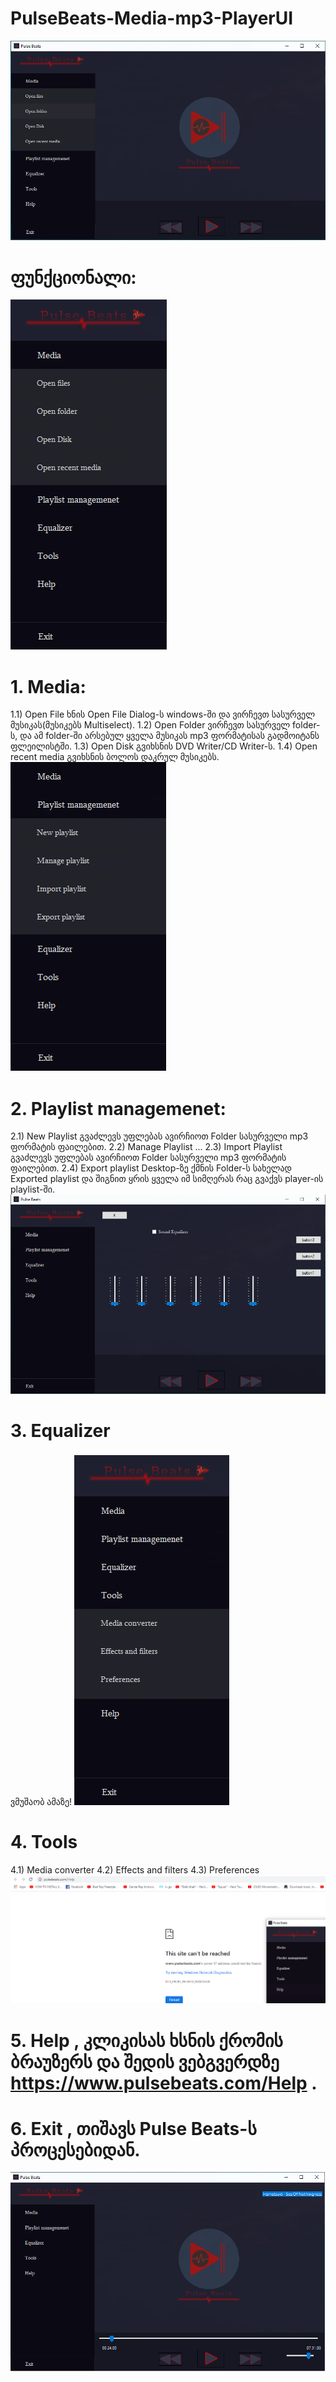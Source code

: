 # PulseBeats-Media-mp3-PlayerUI
![Pulse Beats Main](https://github.com/JuLights/PulseBeats-Media-mp3-PlayerUI/blob/master/pic%201%20main.png)
# ფუნქციონალი:
![Media options](https://github.com/JuLights/PulseBeats-Media-mp3-PlayerUI/blob/master/Media%20options.png)
# 1. Media:
1.1) Open File ხნის Open File Dialog-ს windows-ში და ვირჩევთ სასურველ მუსიკას(მუსიკებს Multiselect).
1.2) Open Folder ვირჩევთ სასურველ folder-ს, და ამ folder-ში არსებულ ყველა მუსიკას mp3 ფორმატისას გადმოიტანს ფლეილისტში.
1.3) Open Disk გვიხსნის DVD Writer/CD Writer-ს.
1.4) Open recent media გვიხსნის ბოლოს დაკრულ მუსიკებს.
![Playlist mgmt options](https://github.com/JuLights/PulseBeats-Media-mp3-PlayerUI/blob/master/playlist%20mgmt%20options.png)
# 2. Playlist managemenet:
2.1) New Playlist გვაძლევს უფლებას ავირჩიოთ Folder სასურველი mp3 ფორმატის ფაილებით.
2.2) Manage Playlist ...
2.3) Import Playlist გვაძლევს უფლებას ავირჩიოთ Folder სასურველი mp3 ფორმატის ფაილებით.
2.4) Export playlist Desktop-ზე ქმნის Folder-ს სახელად Exported playlist და შიგნით ყრის ყველა იმ სიმღერას რაც გვაქვს player-ის playlist-ში.
![Equalizer options](https://github.com/JuLights/PulseBeats-Media-mp3-PlayerUI/blob/master/Equalizer%20options.png)
# 3. Equalizer
ვმუშაობ ამაზე!
![Tools options](https://github.com/JuLights/PulseBeats-Media-mp3-PlayerUI/blob/master/Tools%20options.png)
# 4. Tools
4.1) Media converter
4.2) Effects and filters
4.3) Preferences
![Help option](https://github.com/JuLights/PulseBeats-Media-mp3-PlayerUI/blob/master/Help%20option.png)
# 5. Help , კლიკისას ხსნის ქრომის ბრაუზერს და შედის ვებგვერდზე https://www.pulsebeats.com/Help .
# 6. Exit , თიშავს Pulse Beats-ს პროცესებიდან.
![Music playes](https://github.com/JuLights/PulseBeats-Media-mp3-PlayerUI/blob/master/onprocess.png)
